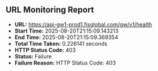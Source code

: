 ## URL Monitoring Report

- **URL:** https://api-gw1-prod1.fisglobal.com/gw/v1/health
- **Start Time:** 2025-08-20T21:15:09.143213
- **End Time:** 2025-08-20T21:15:09.369354
- **Total Time Taken:** 0.226141 seconds
- **HTTP Status Code:** 403
- **Status:** Failure
- **Failure Reason:** HTTP Status Code: 403
